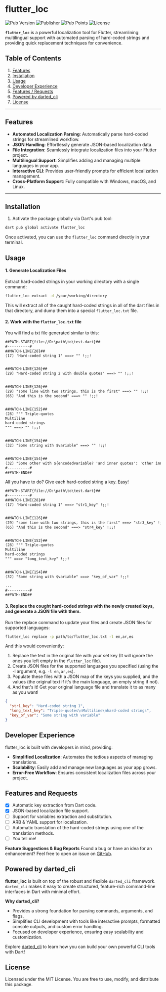 # flutter_loc

![Pub Version](https://img.shields.io/pub/v/flutter_loc) ![Publisher](https://img.shields.io/pub/publisher/flutter_loc) ![Pub Points](https://img.shields.io/pub/points/flutter_loc) ![License](https://img.shields.io/github/license/micazi/flutter_loc)

**`flutter_loc`** is a powerful localization tool for Flutter, streamlining multilingual support with automated parsing of hard-coded strings and providing quick replacement techniques for convenience.

## Table of Contents

1. [Features](#features)
2. [Installation](#installation)
3. [Usage](#usage)
4. [Developer Experience](#developer-experience)
5. [Features / Requests](#features-and-requests)
6. [Powered by darted_cli](#powered-by-darted_cli)
7. [License](#license)

---

## Features

- **Automated Localization Parsing**: Automatically parse hard-coded strings for streamlined workflow.
- **JSON Handling**: Effortlessly generate JSON-based localization data.
- **File Integration**: Seamlessly integrate localization files into your Flutter project.
- **Multilingual Support**: Simplifies adding and managing multiple languages in your app.
- **Interactive CLI**: Provides user-friendly prompts for efficient localization management.
- **Cross-Platform Support**: Fully compatible with Windows, macOS, and Linux.

---

## Installation

1. Activate the package globally via Dart's pub tool:

```bash
dart pub global activate flutter_loc
```

Once activated, you can use the `flutter_loc` command directly in your terminal.

## Usage

#### 1. Generate Localization Files

Extract hard-coded strings in your working directory with a single command:

```bash
flutter_loc extract -d /your/working/directory
```

This will extract all of the caught hard-coded strings in all of the dart files in that directory, and dump them into a special `flutter_loc.txt` file.

#### 2. Work with the `flutter_loc.txt` file

You will find a txt file generated similar to this:

```txt
##PATH-START{file://D:\path\to\test.dart}##
#----------#
##MATCH-LINE{28}##
(17) 'Hard-coded string 1' ===> "" !;;!


##MATCH-LINE{126}##
(29) "Hard-coded string 2 with double quotes" ===> "" !;;!


##MATCH-LINE{126}##
(29) "some line with two strings, this is the first" ===> "" !;;!
(65) "And this is the second" ===> "" !;;!


##MATCH-LINE{152}##
(28) """ Triple-quotes
Multiline
hard-coded strings
""" ===> "" !;;!


##MATCH-LINE{154}##
(32) "Some string with $variable" ===> "" !;;!


##MATCH-LINE{154}##
(32) "Some other with ${encodedvariable? 'and inner quotes': 'other inner quotes'}" ===> "" !;;!
#----------#
##PATH-END##
```

All you have to do? Give each hard-coded string a key. Easy!

```txt
##PATH-START{file://D:\path\to\test.dart}##
#----------#
##MATCH-LINE{28}##
(17) 'Hard-coded string 1' ===> "str1_key" !;;!


##MATCH-LINE{126}##
(29) "some line with two strings, this is the first" ===> "str3_key" !;;!
(65) "And this is the second" ===> "str4_key" !;;!


##MATCH-LINE{152}##
(28) """ Triple-quotes
Multiline
hard-coded strings
""" ===> "long_text_key" !;;!


##MATCH-LINE{154}##
(32) "Some string with $variable" ===> "key_of_var" !;;!

...
#----------#
##PATH-END##
```

#### 3. Replace the cought hard-coded strings with the newly created keys, and generate a JSON file with them.

Run the replace command to update your files and create JSON files for supported languages:

```bash
flutter_loc replace -p path/to/flutter_loc.txt -l en,ar,es
```

And this would conveniently:

1. Replace the text in the original file with your set key (It will ignore the ones you left empty in the `flutter_loc` file).
2. Create JSON files for the supported languages you specified (using the -l argument, e.g. `-l en,ar,es`).
3. Populate these files with a JSON map of the keys you supplied, and the values (the original text if it's the main language, an empty string if not).
4. And that's it! Get your original language file and translate it to as many as you want!

```json
{
  "str1_key": "Hard-coded string 1",
  "long_text_key": "Triple-quotes\nMultiline\nhard-coded strings",
  "key_of_var": "Some string with variable"
}
```

## Developer Experience

flutter_loc is built with developers in mind, providing:

- **Simplified Localization**: Automates the tedious aspects of managing translations.
- **Scalability**: Easily add and manage new languages as your app grows.
- **Error-Free Workflow**: Ensures consistent localization files across your project.

## Features and Requests

- [x] Automatic key extraction from Dart code.
- [x] JSON-based localization file support.
- [ ] Support for variables extraction and substitution.
- [ ] ARB & YAML support for localization.
- [ ] Automatic translation of the hard-coded strings using one of the translation methods.
- [ ] You tell me!

**Feature Suggestions & Bug Reports**
Found a bug or have an idea for an enhancement? Feel free to open an issue on [GitHub](https://github.com/micazi/flutter_loc/issues).

## Powered by darted_cli

**flutter_loc** is built on top of the robust and flexible `darted_cli` framework.
`darted_cli` makes it easy to create structured, feature-rich command-line interfaces in Dart with minimal effort.

**Why darted_cli?**

- Provides a strong foundation for parsing commands, arguments, and flags.
- Simplifies CLI development with tools like interactive prompts, formatted console outputs, and custom error handling.
- Focused on developer experience, ensuring easy scalability and customization.

Explore [darted_cli](https://pub.dev/packages/darted_cli) to learn how you can build your own powerful CLI tools with Dart!

## License

Licensed under the MIT License. You are free to use, modify, and distribute this package.
